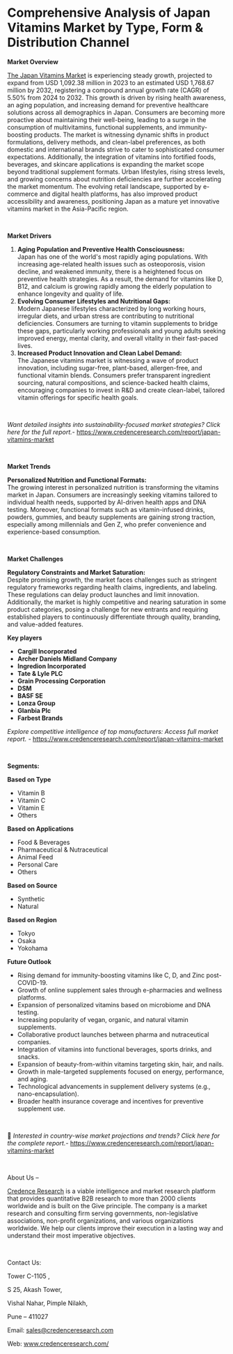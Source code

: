 # Comprehensive Analysis of Japan Vitamins Market by Type, Form & Distribution Channel


<p><strong>Market Overview</strong></p>
<p><a href="https://www.credenceresearch.com/report/japan-vitamins-market">The Japan Vitamins Market</a> is experiencing steady growth, projected to expand from USD 1,092.38 million in 2023 to an estimated USD 1,768.67 million by 2032, registering a compound annual growth rate (CAGR) of 5.50% from 2024 to 2032. This growth is driven by rising health awareness, an aging population, and increasing demand for preventive healthcare solutions across all demographics in Japan. Consumers are becoming more proactive about maintaining their well-being, leading to a surge in the consumption of multivitamins, functional supplements, and immunity-boosting products. The market is witnessing dynamic shifts in product formulations, delivery methods, and clean-label preferences, as both domestic and international brands strive to cater to sophisticated consumer expectations. Additionally, the integration of vitamins into fortified foods, beverages, and skincare applications is expanding the market scope beyond traditional supplement formats. Urban lifestyles, rising stress levels, and growing concerns about nutrition deficiencies are further accelerating the market momentum. The evolving retail landscape, supported by e-commerce and digital health platforms, has also improved product accessibility and awareness, positioning Japan as a mature yet innovative vitamins market in the Asia-Pacific region.</p>
<p><strong>&nbsp;</strong></p>
<p><strong>Market Drivers</strong></p>
<ol>
<li><strong>Aging Population and Preventive Health Consciousness:</strong><br /> Japan has one of the world's most rapidly aging populations. With increasing age-related health issues such as osteoporosis, vision decline, and weakened immunity, there is a heightened focus on preventive health strategies. As a result, the demand for vitamins like D, B12, and calcium is growing rapidly among the elderly population to enhance longevity and quality of life.</li>
<li><strong>Evolving Consumer Lifestyles and Nutritional Gaps:</strong><br /> Modern Japanese lifestyles characterized by long working hours, irregular diets, and urban stress are contributing to nutritional deficiencies. Consumers are turning to vitamin supplements to bridge these gaps, particularly working professionals and young adults seeking improved energy, mental clarity, and overall vitality in their fast-paced lives.</li>
<li><strong>Increased Product Innovation and Clean Label Demand:</strong><br /> The Japanese vitamins market is witnessing a wave of product innovation, including sugar-free, plant-based, allergen-free, and functional vitamin blends. Consumers prefer transparent ingredient sourcing, natural compositions, and science-backed health claims, encouraging companies to invest in R&amp;D and create clean-label, tailored vitamin offerings for specific health goals.</li>
</ol>
<p><strong>&nbsp;</strong></p>
<p><em>Want detailed insights into sustainability-focused market strategies? Click here for the full report.- </em><a href="https://www.credenceresearch.com/report/japan-vitamins-market">https://www.credenceresearch.com/report/japan-vitamins-market</a></p>
<p>&nbsp;</p>
<p><strong>Market Trends</strong></p>
<p><strong>Personalized Nutrition and Functional Formats:</strong><br /> The growing interest in personalized nutrition is transforming the vitamins market in Japan. Consumers are increasingly seeking vitamins tailored to individual health needs, supported by AI-driven health apps and DNA testing. Moreover, functional formats such as vitamin-infused drinks, powders, gummies, and beauty supplements are gaining strong traction, especially among millennials and Gen Z, who prefer convenience and experience-based consumption.</p>
<p>&nbsp;</p>
<p><strong>Market Challenges</strong></p>
<p><strong>Regulatory Constraints and Market Saturation:</strong><br /> Despite promising growth, the market faces challenges such as stringent regulatory frameworks regarding health claims, ingredients, and labeling. These regulations can delay product launches and limit innovation. Additionally, the market is highly competitive and nearing saturation in some product categories, posing a challenge for new entrants and requiring established players to continuously differentiate through quality, branding, and value-added features.</p>
<p><strong>Key players</strong></p>
<ul>
<li><strong>Cargill Incorporated</strong></li>
<li><strong>Archer Daniels Midland Company</strong></li>
<li><strong>Ingredion Incorporated</strong></li>
<li><strong>Tate &amp; Lyle PLC</strong></li>
<li><strong>Grain Processing Corporation</strong></li>
<li><strong>DSM</strong></li>
<li><strong>BASF SE</strong></li>
<li><strong>Lonza Group</strong></li>
<li><strong>Glanbia Plc</strong></li>
<li><strong>Farbest Brands</strong></li>
</ul>
<p><em>Explore competitive intelligence of top manufacturers: Access full market report. - </em><a href="https://www.credenceresearch.com/report/japan-vitamins-market">https://www.credenceresearch.com/report/japan-vitamins-market</a></p>
<p>&nbsp;</p>
<p><strong>Segments:</strong></p>
<p><strong>Based on Type</strong></p>
<ul>
<li>Vitamin B</li>
<li>Vitamin C</li>
<li>Vitamin E</li>
<li>Others</li>
</ul>
<p><strong>Based on Applications</strong></p>
<ul>
<li>Food &amp; Beverages</li>
<li>Pharmaceutical &amp; Nutraceutical</li>
<li>Animal Feed</li>
<li>Personal Care</li>
<li>Others</li>
</ul>
<p><strong>Based on Source</strong></p>
<ul>
<li>Synthetic</li>
<li>Natural</li>
</ul>
<p><strong>Based on Region</strong></p>
<ul>
<li>Tokyo</li>
<li>Osaka</li>
<li>Yokohama</li>
</ul>
<p><strong>Future Outlook </strong></p>
<ul>
<li>Rising demand for immunity-boosting vitamins like C, D, and Zinc post-COVID-19.</li>
<li>Growth of online supplement sales through e-pharmacies and wellness platforms.</li>
<li>Expansion of personalized vitamins based on microbiome and DNA testing.</li>
<li>Increasing popularity of vegan, organic, and natural vitamin supplements.</li>
<li>Collaborative product launches between pharma and nutraceutical companies.</li>
<li>Integration of vitamins into functional beverages, sports drinks, and snacks.</li>
<li>Expansion of beauty-from-within vitamins targeting skin, hair, and nails.</li>
<li>Growth in male-targeted supplements focused on energy, performance, and aging.</li>
<li>Technological advancements in supplement delivery systems (e.g., nano-encapsulation).</li>
<li>Broader health insurance coverage and incentives for preventive supplement use.</li>
</ul>
<p>&nbsp;</p>
<p>📌 <em>Interested in country-wise market projections and trends? Click here for the complete report.- </em><a href="https://www.credenceresearch.com/report/japan-vitamins-market">https://www.credenceresearch.com/report/japan-vitamins-market</a></p>
<p>&nbsp;</p>
<p>About Us &ndash;</p>
<p><a href="https://www.credenceresearch.com/">Credence Research</a> is a viable intelligence and market research platform that provides quantitative B2B research to more than 2000 clients worldwide and is built on the Give principle. The company is a market research and consulting firm serving governments, non-legislative associations, non-profit organizations, and various organizations worldwide. We help our clients improve their execution in a lasting way and understand their most imperative objectives.</p>
<p>&nbsp;</p>
<p>Contact Us:</p>
<p>Tower C-1105 ,</p>
<p>S 25, Akash Tower,</p>
<p>Vishal Nahar, Pimple Nilakh,</p>
<p>Pune &ndash; 411027</p>
<p>Email: <a href="mailto:sales@credenceresearch.com">sales@credenceresearch.com</a></p>
<p>Web: <a href="http://www.credenceresearch.com/">www.credenceresearch.com/</a></p>
